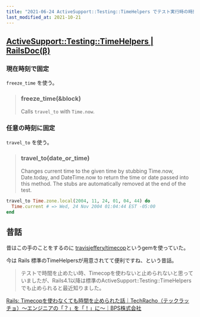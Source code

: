 ```yaml
---
title: "2021-06-24 ActiveSupport::Testing::TimeHelpers でテスト実行時の時刻を自在に操る"
last_modified_at: 2021-10-21
---
```


## [ActiveSupport::Testing::TimeHelpers \| RailsDoc(β)](https://railsdoc.github.io/classes/ActiveSupport/Testing/TimeHelpers.html)

### 現在時刻で固定

`freeze_time` を使う。

> ### freeze_time(&block)
> Calls `travel_to` with `Time.now`.

### 任意の時刻に固定

`travel_to` を使う。

> ### travel_to(date_or_time)
> Changes current time to the given time by stubbing Time.now, Date.today, and DateTime.now to return the time or date passed into this method. The stubs are automatically removed at the end of the test.

```rb
travel_to Time.zone.local(2004, 11, 24, 01, 04, 44) do
  Time.current # => Wed, 24 Nov 2004 01:04:44 EST -05:00
end
```

## 昔話

昔はこの手のことをするのに [travisjeffery/timecop](https://github.com/travisjeffery/timecop)というgemを使っていた。

今は Rails 標準のTimeHelpersが用意されてて便利ですね、という昔話。

> テストで時間を止めたい時、Timecopを使わないと止められないと思っていましたが、Rails4.1以降は標準のActiveSupport::Testing::TimeHelpersでも止められると最近知りました。

[Rails: Timecopを使わなくても時間を止められた話｜TechRacho（テックラッチョ）〜エンジニアの「？」を「！」に〜｜BPS株式会社](https://techracho.bpsinc.jp/penguin10/2018_12_25/67780)
